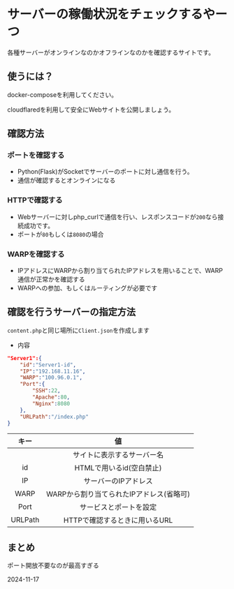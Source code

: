 # サーバーの稼働状況をチェックするやーつ
各種サーバーがオンラインなのかオフラインなのかを確認するサイトです。

## 使うには？
docker-composeを利用してください。

cloudflaredを利用して安全にWebサイトを公開しましょう。
## 確認方法
### ポートを確認する
* Python(Flask)がSocketでサーバーのポートに対し通信を行う。
* 通信が確認するとオンラインになる

### HTTPで確認する
* Webサーバーに対しphp_curlで通信を行い、レスポンスコードが`200`なら接続成功です。
* ポートが`80`もしくは`8080`の場合
### WARPを確認する
* IPアドレスにWARPから割り当てられたIPアドレスを用いることで、WARP通信が正常かを確認する
* WARPへの参加、もしくはルーティングが必要です

## 確認を行うサーバーの指定方法
`content.php`と同じ場所に`Client.json`を作成します
* 内容
```json
"Server1":{
    "id":"Server1-id",
    "IP":"192.168.11.16",
    "WARP":"100.96.0.1",
    "Port":{
        "SSH":22,
        "Apache":80,
        "Nginx":8080
    },
    "URLPath":"/index.php"
}
```
|キー|値|
|:---:|:---:|
||サイトに表示するサーバー名|
|id|HTMLで用いるid(空白禁止)|
|IP|サーバーのIPアドレス|
|WARP|WARPから割り当てられたIPアドレス(省略可)|
|Port|サービスとポートを設定|
|URLPath|HTTPで確認するときに用いるURL|

## まとめ
ポート開放不要なのが最高すぎる

2024-11-17
